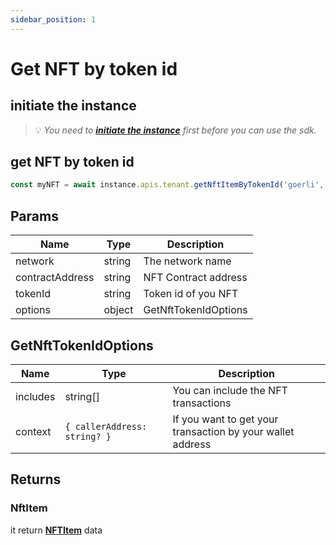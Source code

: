 ```yaml
---
sidebar_position: 1
---
```


# Get NFT by token id

## initiate the instance

> 💡 *You need to **[initiate the instance](/docs/intro)** first before you can use the sdk.*

## get NFT by token id

```javascript
const myNFT = await instance.apis.tenant.getNftItemByTokenId('goerli', '0xdD7B235B7835072351B991f144eeFE92255236cc', '12', { includes: ['transactions'] })
```

## Params

| Name | Type | Description |
| --- | --- | --- |
| network | string | The network name |
| contractAddress | string | NFT Contract address |
| tokenId | string | Token id of you NFT |
| options | object | GetNftTokenIdOptions |

## GetNftTokenIdOptions

| Name | Type | Description |
| --- | --- | --- |
| includes | string[] | You can include the NFT transactions |
| context | `{ callerAddress: string? }` | If you want to get your transaction by your wallet address |

## Returns

### NftItem

it return **[NFTItem](/docs/interfaces/nft)** data
